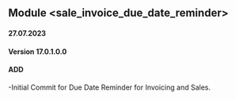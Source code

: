 ## Module <sale_invoice_due_date_reminder>
#### 27.07.2023
#### Version 17.0.1.0.0
#### ADD
-Initial Commit for Due Date Reminder for Invoicing and Sales.